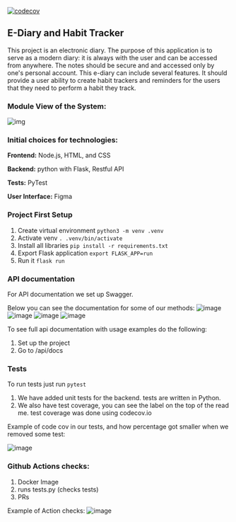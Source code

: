[![codecov](https://codecov.io/gh/CeeVarouqa/E-Diary_MAP/branch/main/graph/badge.svg?token=X973M7CA6F)](https://codecov.io/gh/CeeVarouqa/E-Diary_MAP)
## E-Diary and Habit Tracker

This project is an electronic diary. The purpose of this application is to serve as a modern diary: it is always with the user and can be accessed from anywhere. The notes should be secure and and accessed only by one's personal account. This e-diary can include several features. It should provide a user ability to create habit trackers and reminders for the users that they need to perform a habit they track. 



### **Module View of the System:**

![img](https://lh6.googleusercontent.com/24hb656SYiz_R0R8xgfOOevALxCZh8O0IAXEinwvb16VIf7KJSy2s3PbIX0nXgtuNhFHKrFMdad5QvFEDe99RVEugtoIiondGTwGLNPW8dCVbtfoR9DL3d-3Ksc-gfd0KlJvI42X)



### **Initial choices for technologies:**

**Frontend:** Node.js, HTML, and CSS

**Backend:** python with Flask, Restful API

**Tests:** PyTest

**User Interface:** Figma



### Project First Setup
1. Create virtual environment
`python3 -m venv .venv`
2. Activate venv
`. .venv/bin/activate`
3. Install all libraries
`pip install -r requirements.txt`
4. Export Flask application `export FLASK_APP=run`
5. Run it `flask run`


### API documentation
For API documentation we set up Swagger.

Below you can see the documentation for some of our methods:
![image](https://user-images.githubusercontent.com/54363667/145612634-164c4f9b-a3c2-4dd9-af41-43540805ae21.png)
![image](https://user-images.githubusercontent.com/54363667/145612747-85aad773-c0dc-42e3-87f9-c4fa1fe66771.png)
![image](https://user-images.githubusercontent.com/54363667/145612851-ae56963b-61fa-47a4-8683-376a4a5b324d.png)
![image](https://user-images.githubusercontent.com/54363667/145612975-bd313fa2-8d50-4c65-b283-8159847b70a3.png)

To see full api documentation with usage examples do the following:
1. Set up the project
2. Go to /api/docs

### Tests
To run tests just run `pytest`
1. We have added unit tests for the backend. tests are written in Python.
2. We also have test coverage, you can see the label on the top of the read me. test coverage was done using codecov.io

Example of code cov in our tests, and how percentage got smaller when we removed some test:

![image](https://user-images.githubusercontent.com/42468193/145602890-cb4a9988-f28a-45d2-b78d-b58383f13edd.png)


### Github Actions checks:
1. Docker Image 
2. runs tests.py (checks tests)
3. PRs

Example of Action checks: 
![image](https://user-images.githubusercontent.com/42468193/145603390-9914cba2-cd30-4e3e-8d9c-0b97c46379b5.png)


